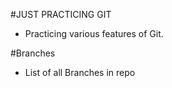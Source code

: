 #JUST PRACTICING GIT
* Practicing various features of Git.

#Branches
* List of all Branches in repo
